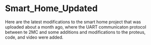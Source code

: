 # Smart_Home_Updated
 Here are the latest modifications to the smart home project that was uploaded about a month ago, where the UART communicaton protocol between te 2MC and some additions and modifications to the proteus, code, and video were added.
